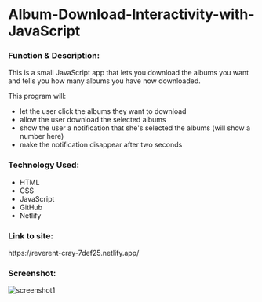 # Album-Download-Interactivity-with-JavaScript

<h3>Function & Description:</h3>
This is a small JavaScript app that lets you download the albums you want and tells you how many albums you have now downloaded.


This program will:

- let the user click the albums they want to download
- allow the user download the selected albums
- show the user a notification that she's selected the albums (will show a number here)
- make the notification disappear after two seconds




<h3>Technology Used:</h3>

- HTML
- CSS
- JavaScript
- GitHub 
- Netlify

<h3>Link to site:</h3>
https://reverent-cray-7def25.netlify.app/

<h3>Screenshot:</h3>

![screenshot1](https://user-images.githubusercontent.com/40691059/80922294-07837580-8d74-11ea-8ada-a7bcd270cf73.PNG)

